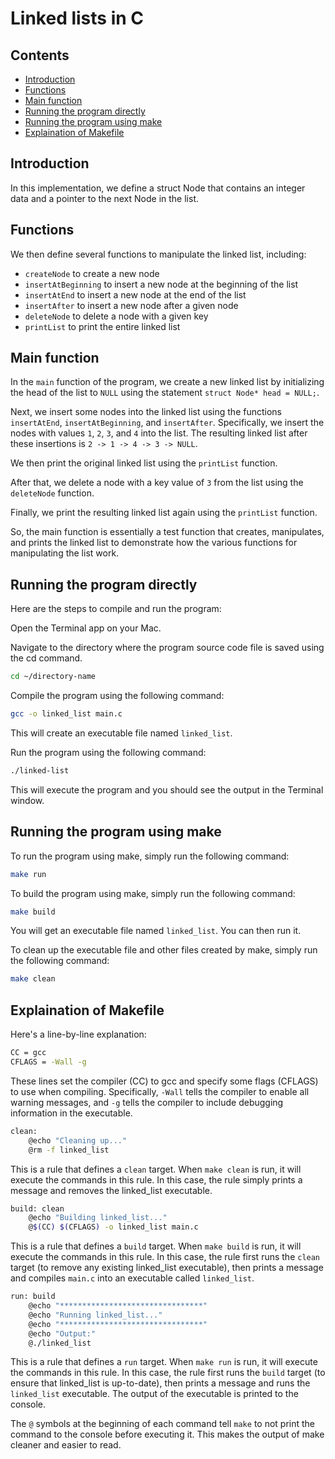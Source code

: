 # Linked lists in C

## Contents
  - [Introduction](#introduction)
  - [Functions](#functions)
  - [Main function](#main-function)
  - [Running the program directly](#running-the-program-directly)
  - [Running the program using make](#running-the-program-using-make)
  - [Explaination of Makefile](#explaination-of-makefile)

## Introduction

In this implementation, we define a struct Node that contains an integer data and a pointer to the next Node in the list. 

## Functions
We then define several functions to manipulate the linked list, including:
- `createNode` to create a new node
- `insertAtBeginning` to insert a new node at the beginning of the list
- `insertAtEnd` to insert a new node at the end of the list
- `insertAfter` to insert a new node after a given node
- `deleteNode` to delete a node with a given key
- `printList` to print the entire linked list

## Main function
In the `main` function of the program, we create a new linked list by initializing the head of the list to `NULL` using the statement `struct Node* head = NULL;`.

Next, we insert some nodes into the linked list using the functions `insertAtEnd`, `insertAtBeginning`, and `insertAfter`. Specifically, we insert the nodes with values `1`, `2`, `3`, and `4` into the list. The resulting linked list after these insertions is `2 -> 1 -> 4 -> 3 -> NULL`.

We then print the original linked list using the `printList` function.

After that, we delete a node with a key value of `3` from the list using the `deleteNode` function.

Finally, we print the resulting linked list again using the `printList` function.

So, the main function is essentially a test function that creates, manipulates, and prints the linked list to demonstrate how the various functions for manipulating the list work.

## Running the program directly

Here are the steps to compile and run the program:

Open the Terminal app on your Mac.

Navigate to the directory where the program source code file is saved using the cd command.

```bash
cd ~/directory-name
```
Compile the program using the following command:
```bash
gcc -o linked_list main.c
```
This will create an executable file named `linked_list`.

Run the program using the following command:
```bash
./linked-list
```
This will execute the program and you should see the output in the Terminal window.

## Running the program using make

To run the program using make, simply run the following command:
```bash
make run
```
To build the program using make, simply run the following command:
```bash
make build
```
You will get an executable file named `linked_list`. You can then run it.

To clean up the executable file and other files created by make, simply run the following command:
```bash
make clean
```

## Explaination of Makefile

Here's a line-by-line explanation:

```bash
CC = gcc
CFLAGS = -Wall -g
```
These lines set the compiler (CC) to gcc and specify some flags (CFLAGS) to use when compiling. Specifically, `-Wall` tells the compiler to enable all warning messages, and `-g` tells the compiler to include debugging information in the executable.

```bash
clean:
    @echo "Cleaning up..."
    @rm -f linked_list
```
This is a rule that defines a `clean` target. When `make clean` is run, it will execute the commands in this rule. In this case, the rule simply prints a message and removes the linked_list executable.

```bash
build: clean
    @echo "Building linked_list..."
    @$(CC) $(CFLAGS) -o linked_list main.c
```
This is a rule that defines a `build` target. When `make build` is run, it will execute the commands in this rule. In this case, the rule first runs the `clean` target (to remove any existing linked_list executable), then prints a message and compiles `main.c` into an executable called `linked_list`.

```bash
run: build
    @echo "********************************"
    @echo "Running linked_list..."
    @echo "********************************"
    @echo "Output:"
    @./linked_list
```
This is a rule that defines a `run` target. When `make run` is run, it will execute the commands in this rule. In this case, the rule first runs the `build` target (to ensure that linked_list is up-to-date), then prints a message and runs the `linked_list` executable. The output of the executable is printed to the console.

The `@` symbols at the beginning of each command tell `make` to not print the command to the console before executing it. This makes the output of make cleaner and easier to read.